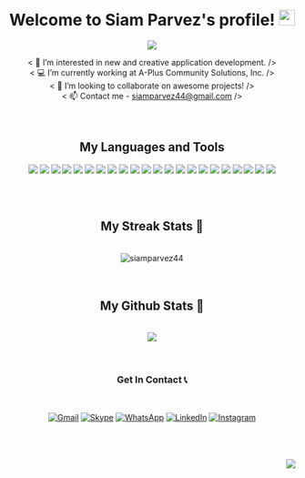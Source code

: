 <h1 align="center">
  <b>Welcome to Siam Parvez's profile!</b>
  <img src="https://media.giphy.com/media/hvRJCLFzcasrR4ia7z/giphy.gif" width="28">
</h2>

<p align="center">
  <img src="https://readme-typing-svg.herokuapp.com/?lines=Frontend%20web%20developer;Experienced%20UI%2FUX%20Designer;3%2B%20years%20of%20coding%20experience;Always%20learning%20new%20things&font=Fira%20Code&center=true&width=440&height=45&color=25AEF3&vCenter=true&size=25">
</p>

<div align="center">
  < 👀 I’m interested in new and creative application development. /><br>
  < 💻 I’m currently working at A-Plus Community Solutions, Inc. /><br>
  < 💞️ I’m looking to collaborate on awesome projects! /><br>
  < 📫 Contact me - <a href="mailto:siamparvez44@gmail.com">siamparvez44@gmail.com</a> />
<br>
<br>

<br>
<div align="center">

## My Languages and Tools

![](https://img.shields.io/badge/HTML5-E34F26?style=for-the-badge&logo=html5&logoColor=white)
![](https://img.shields.io/badge/CSS3-1572B6?style=for-the-badge&logo=css3&logoColor=white)
![](https://img.shields.io/badge/Sass-CC6699?style=for-the-badge&logo=sass&logoColor=white)
![](https://img.shields.io/badge/Bootstrap-7952B3?style=for-the-badge&logo=bootstrap&logoColor=white)
![](https://img.shields.io/badge/Tailwind%20CSS-38B2AC?style=for-the-badge&logo=tailwind-css&logoColor=white)
![](https://img.shields.io/badge/JavaScript-F7DF1E?style=for-the-badge&logo=javascript&logoColor=black)
![](https://img.shields.io/badge/jQuery-0769AD?style=for-the-badge&logo=jquery&logoColor=white)
![](https://img.shields.io/badge/Python-FFD23F?logo=python&style=for-the-badge&logoColor=black)
![](https://img.shields.io/badge/PHP-4F5B93?logo=php&style=for-the-badge&logoColor=white)
![](https://img.shields.io/badge/SQL%20Server-BE1E20?logo=microsoft-sql-server&style=for-the-badge&logoColor=white)
![](https://img.shields.io/badge/Git_SCM-F05033?style=for-the-badge&logo=git&logoColor=white)
![](https://img.shields.io/badge/github-171515.svg?style=for-the-badge&logo=github&logoColor=white)
![](https://img.shields.io/badge/VS%20Code-24AAF3?logo=visual-studio-code&style=for-the-badge&logoColor=white)
![](https://img.shields.io/badge/PyCharm-000000?style=for-the-badge&logo=pycharm&logoColor=white)
![](https://img.shields.io/badge/Atom-66595C?style=for-the-badge&logo=atom&logoColor=white)
![](https://img.shields.io/badge/Adobe%20XD-460137?style=for-the-badge&logo=Adobe%20XD&logoColor=white)
![](https://img.shields.io/badge/Figma-09CF83?style=for-the-badge&logo=figma&logoColor=white)
![](https://img.shields.io/badge/React-61DBFB?style=for-the-badge&logo=react&logoColor=black)
![](https://img.shields.io/badge/Redux-764abc?style=for-the-badge&logo=redux&logoColor=white)
![](https://img.shields.io/badge/TypeScript-007acc?style=for-the-badge&logo=typescript&logoColor=white)
![](https://img.shields.io/badge/Firebase-ffa611?style=for-the-badge&logo=firebase&logoColor=white)
![](https://img.shields.io/badge/Material%20UI-007FFF?style=for-the-badge&logo=mui&logoColor=white)
</div>
<br>

<br>
<div align="center">

  ## My Streak Stats 	💪
  <br>

  <img src="https://github-readme-streak-stats.herokuapp.com/?user=siamparvez44&theme=react&border=61dafb&hide_border=true" alt="siamparvez44"/>
</div>
<br>

<br>


<div align="center">

  ## My Github Stats 	🦁
  <br>

  <img src="https://github-readme-stats.vercel.app/api?username=siamparvez44&show_icons=true&theme=react&border_color=61dafb&hide_border=true" />
</div>
<br>

<br>

<div align="center">

### Get In Contact 📞

<br>

[![Gmail](https://img.shields.io/badge/%20-Gmail-black?color=DD4B3F&labelColor=DD4B3F&logo=gmail&logoColor=ffffff)][gmail]
[![Skype](https://img.shields.io/badge/%20-Skype-black?color=01ACEC&labelColor=01ACEC&logo=skype&logoColor=ffffff)][skype]
[![WhatsApp](https://img.shields.io/badge/%20-WhatsApp-black?color=46C755&labelColor=46C755&logo=whatsapp&logoColor=ffffff)][whatsapp]
[![LinkedIn](https://img.shields.io/badge/%20-LinkedIn-black?color=0072b1&labelColor=0072b1&logo=linkedin&logoColor=ffffff)][linkedin]
[![Instagram](https://img.shields.io/badge/%20-Instagram-black?color=C32AA3&labelColor=C32AA3&logo=instagram&logoColor=ffffff)][instagram]

[instagram]: https://www.instagram.com/siamparvez44
[linkedin]: https://www.linkedin.com/in/siamparvez44
[github]: https://github.com/siamparvez44
[skype]: https://join.skype.com/invite/XuI8l9hL25iD
[whatsapp]: https://wa.me/8801521775979
[gmail]: mailto:siamparvez44@gmail.com

</div>

<br>
<br>
<br>

<div align="right">
<a href="https://visitorbadge.io/status?path=siamparvez44"><img src="https://api.visitorbadge.io/api/visitors?path=siamparvez44&label=Visitors&labelColor=%23697689&countColor=%232ccce4"></a>
</div>